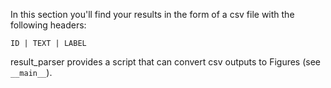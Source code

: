 In this section you'll find your results in the form of a csv file with the following headers:

```
ID | TEXT | LABEL
```

result_parser provides a script that can convert csv outputs to Figures (see `__main__`).